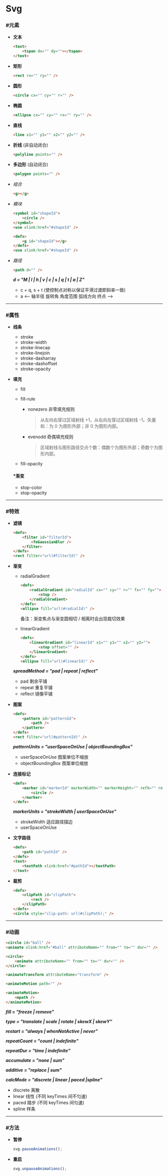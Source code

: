 # Svg #

### #元素 ###
+ __文本__

    ```html
    <text>
        <tspan dx="" dy=""></tspan>
    </text>
    ```
+ __矩形__

    ```html
    <rect rx="" ry="" />
    ```
+ __圆形__
    
    ```html
    <circle cx="" cy="" r="" /> 
    ```
+ __椭圆__

    ```html
    <ellipse cx="" cy="" rx="" ry="" />
    ```
+ __直线__
    
    ```html
    <line x1="" y1="" x2="" y2="" />
    ```
+ __折线__ (非自动闭合)

    ```html
    <polyline points="" />
    ```
+ __多边形__ (自动闭合)

    ```html
    <polygon points="" />
    ```
+ _组合_

    ```html
    <g></g>
    ```
+ _模块_

    ```html
    <symbol id="shapeId">
        <circle />
    </symbol>
    <use xlink:href="#shapeId" />
    ```
    ```html
    <defs>
        <g id="shapeId"></g>
    </defs>
    <use xlink:href="#shapeId" />
    ```
+ _路径_

    ```html
    <path d="" />
    ```

    ___d = "M | l | h | v | c | s | q | t | a | Z"___
    + c + q, s + t (使控制点对称以保证平滑过渡即斜率一致)
    + a <-- 轴半径 旋转角 角度范围 弧线方向 终点 -->

*****

### #属性 ###
+ __线条__
    + stroke
    + stroke-width
    + stroke-linecap
    + stroke-linejoin
    + stroke-dasharray
    + stroke-dashoffset
    + stroke-opacity
+ __填充__
    + fill
    + fill-rule
        + nonezero 非零填充规则 
                   
            > 从左向右穿过区域射线 +1，从右向左穿过区域射线 -1。矢量和：为 0 为图形外部；非 0 为图形内部。
            
        + evenodd 奇偶填充规则
                    
            > 区域射线与图形路径交点个数：偶数个为图形外部；奇数个为图形内部。

    + fill-opacity
    
    #### *渐变 ####
    + stop-color
    + stop-opacity

*****

### #特效 ###
+ __滤镜__

    ```html
    <defs>
        <filter id="filterId">
            <feGaussianBlur />
        </filter>
    </defs>
    <rect filter="url(#filterId)" />
    ```
+ __渐变__
    + radialGradient
    
        ```html
        <defs> 
            <radialGradient id="radialId" cx="" cy="" r="" fx="" fy="">
                <stop />                           
            </radialGradient>                      
        </defs>
        <ellipse fill="url(#radialId)" />
        ```

        备注：渐变焦点与渐变圆相切 / 相离时会出现裁切效果
            
    + linearGradient
    
        ```html
        <defs>
            <linearGradient id="linearId" x1="" y1="" x2="" y2="">
                <stop offset="" />
            </linearGradient>    
        </defs>
        <ellipse fill="url(#linearId)" />
        ```

    ___spreadMethod = "pad | repeat | reflect"___
    + pad 剩余平铺
    + repeat 重复平铺
    + reflect 镜像平铺

+ __图案__

    ```html
    <defs>
        <pattern id="patternId">
            <path />
        </pattern>
    </defs>
    <rect filter="url(#patternId)" />
    ```

    ___patternUnits = "userSpaceOnUse | objectBoundingBox"___
    + userSpaceOnUse 图案单位不缩放
    + objectBoundingBox 图案单位缩放

+ __连接标记__

    ```html
    <defs>
        <marker id="markerId" markerWidth="" markerHeight="" refX="" refY="" orient="">
            <circle />
        </marker>
    </defs>
    ```

    ___markerUnits = "strokeWidth | userSpaceOnUse"___
    + strokeWidth 适应路径描边
    + userSpaceOnUse

+ __文字路径__

    ```html
    <defs>
        <path id="pathId" />
    </defs>
    <text>
        <textPath xlink:href="#pathId"></textPath>
    </text>
    ```

+ __裁剪__

    ```html
    <defs>
        <clipPath id="clipPath">
            <rect />
        </clipPath>
    </defs>
    <circle style="clip-path: url(#clipPath);" />
    ```

*****

### #动画 ###

```html
<circle id="ball" />
<animate xlink:href="#ball" attributeName="" from="" to="" dur="" />
```
```html
<circle>
    <animate attributeName="" from="" to="" dur="" />
</circle>
```
```html
<animateTransform attributeName="transform" />
```
```html
<animateMotion path="" />
```
```html
<animateMotion>
    <mpath />
</animateMotion>
```

___fill = "freeze | remove"___

___type = "translate | scale | rotate | skewX | skewY"___

___restart = "always | whenNotActive | never"___

___repeatCount = "count | indefinite"___

___repeatDur = "time | indefinite"___

___accumulate = "none | sum"___

___additive = "replace | sum"___

___calcMode = "discrete | linear | paced |spline"___
+ discrete 离散
+ linear 线性 (不同 keyTimes 间不匀速)
+ paced 踏步 (不同 keyTimes 间匀速)
+ spline 样条

*****

### #方法 ###
+ __暂停__

    ```javascript
    svg.pauseAnimations();
    ```
+ __重启__

    ```javascript
    svg.unpauseAnimations();
    ```
